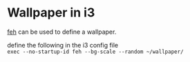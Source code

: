 # Wallpaper in i3

[feh](https://wiki.archlinux.org/title/feh) can be used to define a wallpaper.

define the following in the i3 config file  
`exec --no-startup-id feh --bg-scale --random ~/wallpaper/`

